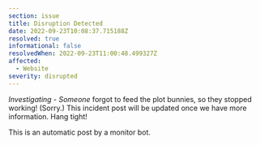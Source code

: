 ```yaml
---
section: issue
title: Disruption Detected
date: 2022-09-23T10:08:37.715188Z
resolved: true
informational: false
resolvedWhen: 2022-09-23T11:00:48.499327Z
affected:
  - Website
severity: disrupted
---
```

*Investigating* - _Someone_ forgot to feed the plot bunnies, so they stopped working! (Sorry.) This incident post will be updated once we have more information. Hang tight!

This is an automatic post by a monitor bot.
        